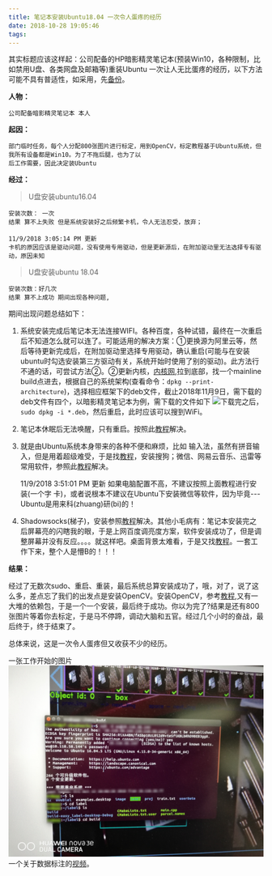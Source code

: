 ```yaml
---
title: 笔记本安装Ubuntu18.04 一次令人蛋疼的经历
date: 2018-10-28 19:05:46
tags:
---
```


其实标题应该这样起：公司配备的HP暗影精灵笔记本(预装Win10，各种限制，比如禁用U盘、各类网盘及邮箱等)重装Ubuntu 一次让人无比蛋疼的经历，以下方法可能不具有普适性，如采用，先[备份](https://blog.csdn.net/sinat_27554409/article/details/78227496)。

**人物：**

    公司配备暗影精灵笔记本 本人

**起因：**

    部门临时任务，每个人分配800张图片进行标定，用到OpenCV，标定教程基于Ubuntu系统，但我所有设备都是Win10。为了不拖后腿，也为了以
    后工作需要，因此决定装Ubuntu

<!--more-->

**经过：**
 
> U盘安装ubuntu16.04

    安装次数： 一次 
    结果 算不上失败 但是系统安装好之后频繁卡机，令人无法忍受，放弃；

    11/9/2018 3:05:14 PM 更新
    卡机的原因应该是驱动问题，没有使用专用驱动，但是更新源后，在附加驱动里无法选择专有驱动，原因未知

> U盘安装ubuntu 18.04

    安装次数：好几次 
    结果 算不上成功 期间出现各种问题,

期间出现问题总结如下：
 
1. 系统安装完成后笔记本无法连接WIFI。各种百度，各种试错，最终在一次重启后不知道怎么就可以连了。可能适用的解决方案：①更换源为阿里云等，然后等待更新完成后，在附加驱动里选择专用驱动，确认重启(可能与在安装ubuntu时勾选安装第三方驱动有关，系统开始时使用了别的驱动)。此方法行不通的话，可尝试方法②。②更新内核，[内核网](http://kernel.ubuntu.com/~kernel-ppa/mainline/),拉到底部，找一个mainline build点进去，根据自己的系统架构(查看命令：`dpkg --print-architecture`)，选择相应框架下的deb文件，截止2018年11月9日，需下载的deb文件有四个，以暗影精灵笔记本为例，需下载的文件如下
![](/笔记本安装Ubuntu18-04-一次令人蛋疼的经历/kernel_deb.png)下载完之后，`sudo dpkg -i *.deb`，然后重启，此时应该可以搜到WiFi。

2. 笔记本休眠后无法唤醒，只有重启。按照此[教程](https://blog.csdn.net/huludan/article/details/52725594)解决。

3. 就是由Ubuntu系统本身带来的各种不便和麻烦，比如 输入法，虽然有拼音输入，但是用着超级难受，于是找[教程](https://blog.csdn.net/fx_yzjy101/article/details/80243710)，安装搜狗；微信、网易云音乐、迅雷等常用软件，参照此[教程](https://blog.csdn.net/hanjushi2/article/details/82184397)解决。

    11/9/2018 3:51:01 PM 更新
    如果电脑配置不高，不建议按照上面教程进行安装(一个字 卡)，或者说根本不建议在Ubuntu下安装微信等软件，因为毕竟---Ubuntu是用来科(zhuang)研(bi)的！

4. Shadowsocks(梯子)，安装参照[教程](https://jerrysheh.github.io/post/879f3462.html)解决。其他小毛病有：笔记本安装完之后屏幕亮的闪瞎我的眼，于是上网百度调亮度方案，软件安装成功了，但是调整屏幕并没有反应。。。。就这样吧。桌面背景太难看，于是又找[教程](https://blog.csdn.net/lishanleilixin/article/details/80453565)。一套工作下来，整个人是懵B的！！！

**结果：**

经过了无数次sudo、重启、重装，最后系统总算安装成功了，哦，对了，说了这么多，差点忘了我们的出发点是安装OpenCV。安装OpenCV，参考[教程](https://blog.csdn.net/u013066730/article/details/79411767),又有一大堆的依赖包，于是一个一个安装，最后终于成功。你以为完了?结果是还有800张图片等着你去标定，于是马不停蹄，调动大脑和五官。经过几个小时的奋战，最后终于，终于结束了。

总体来说，这是一次令人蛋疼但又收获不少的经历。

一张工作开始的图片
![](笔记本安装Ubuntu18-04-一次令人蛋疼的经历/biaoding.jpg)
一个关于数据标注的[视频](http://n.miaopai.com/media/JEimb5z~BNYp~ehoV589xhvXdihoGTyX)。